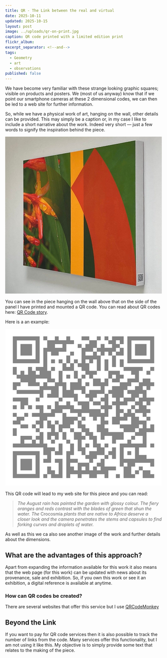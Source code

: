 ```yaml
---
title: QR - The Link between the real and virtual
date: 2025-10-11
updated: 2025-10-15
layout: post
image: ../uploads/qr-on-print.jpg
caption: QR code printed with a limited edition print
flickr_album:
excerpt_separator: <!--and-->
tags:
  - Geometry
  - art
  - observations
published: false
---
```

We have become very familiar with these strange looking graphic squares; visible on products and posters. We (most of us anyway) know that if we point our smartphone cameras at these 2 dimensional codes, we can then be led to a web site for further information.

So, while we have a physical work of art, hanging on the wall, other details can be provided. This may simply be a caption or, in my case I like to include a short narrative about the work. Indeed very short — just a few words to signify the inspiration behind the piece.

<!--and-->

![QR code](../uploads/qr-side-of-panel.jpg)

You can see in the piece hanging on the wall above that on the side of the panel I have printed and mounted a QR code.
You can read about QR codes here: [QR Code story](https://www.qrcode.com/en/history/).

Here is a an example:

![QR Code leads to my website](../uploads/large-qr-code.png)

This QR code will lead to my web site for this piece and you can read:

> _The August rain has painted the garden with glossy colour. The fiery oranges and reds contrast with the blades of green that shun the water. The_ Crocosmia _plants that are native to Africa deserve a closer look and the camera penetrates the stems and capsules to find forking curves and droplets of water._

As well as this we ca also see another image of the work and further details about the dimensions.

## What are the advantages of this approach?

Apart from expanding the information available for this work it also means that the web page (for this work) can be updated with news about its provenance, sale and exhibition. So, if you own this work or see it an exhibition, a digital reference is available at anytime.

### How can QR codes be created?

There are several websites that offer this service but I use [QRCodeMonkey](https://www.qrcode-monkey.com/)

## Beyond the Link

If you want to pay for QR code services then it is also possible to track the number of links from the code. Many services offer this functionality, but I am not using it like this. My objective is to simply provide some text that relates to the making of the piece.